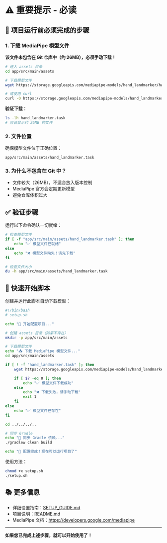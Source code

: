 # ⚠️ 重要提示 - 必读

## 🚨 项目运行前必须完成的步骤

### 1. 下载 MediaPipe 模型文件

**该文件未包含在 Git 仓库中（约 26MB），必须手动下载！**

```bash
# 进入 assets 目录
cd app/src/main/assets

# 下载模型文件
wget https://storage.googleapis.com/mediapipe-models/hand_landmarker/hand_landmarker/float16/latest/hand_landmarker.task

# 或使用 curl
curl -O https://storage.googleapis.com/mediapipe-models/hand_landmarker/hand_landmarker/float16/latest/hand_landmarker.task
```

**验证下载**：
```bash
ls -lh hand_landmarker.task
# 应该显示约 26MB 的文件
```

### 2. 文件位置

确保模型文件位于正确位置：
```
app/src/main/assets/hand_landmarker.task
```

### 3. 为什么不包含在 Git 中？

- 文件较大（26MB），不适合放入版本控制
- MediaPipe 官方会定期更新模型
- 避免仓库体积过大

## ✅ 验证步骤

运行以下命令确认一切就绪：

```bash
# 检查模型文件
if [ -f "app/src/main/assets/hand_landmarker.task" ]; then
    echo "✅ 模型文件已就绪"
else
    echo "❌ 模型文件缺失！请先下载"
fi

# 检查文件大小
du -h app/src/main/assets/hand_landmarker.task
```

## 🎯 快速开始脚本

创建并运行此脚本自动下载模型：

```bash
#!/bin/bash
# setup.sh

echo "🚀 开始配置项目..."

# 创建 assets 目录（如果不存在）
mkdir -p app/src/main/assets

# 下载模型文件
echo "📥 下载 MediaPipe 模型文件..."
cd app/src/main/assets

if [ ! -f "hand_landmarker.task" ]; then
    wget https://storage.googleapis.com/mediapipe-models/hand_landmarker/hand_landmarker/float16/latest/hand_landmarker.task

    if [ $? -eq 0 ]; then
        echo "✅ 模型文件下载成功"
    else
        echo "❌ 下载失败，请手动下载"
        exit 1
    fi
else
    echo "✅ 模型文件已存在"
fi

cd ../../../..

# 同步 Gradle
echo "🔄 同步 Gradle 依赖..."
./gradlew clean build

echo "🎉 配置完成！现在可以运行项目了"
```

使用方法：
```bash
chmod +x setup.sh
./setup.sh
```

## 📚 更多信息

- 详细设置指南：[SETUP_GUIDE.md](SETUP_GUIDE.md)
- 项目说明：[README.md](README.md)
- MediaPipe 文档：https://developers.google.com/mediapipe

---

**如果您已完成上述步骤，就可以开始使用了！**
